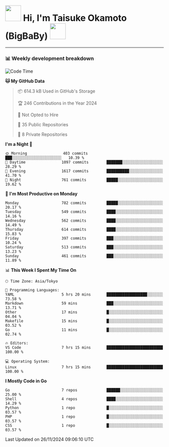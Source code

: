 <!-- Title -->
<h1>
    <img src="https://media.tenor.com/TlyRveJkgo4AAAAi/cloud-cloud-strife.gif" width="50"/> 
    Hi, I'm Taisuke Okamoto (BigBaBy) 
    <img src="https://media.tenor.com/TlyRveJkgo4AAAAi/cloud-cloud-strife.gif" width="50"/>
</h1>

---

<h3> 📊 Weekly development breakdown </h3>
<!-- waka-readme-stats -->

<!--START_SECTION:waka-->
![Code Time](http://img.shields.io/badge/Code%20Time-1%2C906%20hrs%2016%20mins-blue)

**🐱 My GitHub Data** 

> 📦 614.3 kB Used in GitHub's Storage 
 > 
> 🏆 246 Contributions in the Year 2024
 > 
> 🚫 Not Opted to Hire
 > 
> 📜 35 Public Repositories 
 > 
> 🔑 8 Private Repositories 
 > 
**I'm a Night 🦉** 

```text
🌞 Morning                403 commits         ███░░░░░░░░░░░░░░░░░░░░░░   10.39 % 
🌆 Daytime                1097 commits        ███████░░░░░░░░░░░░░░░░░░   28.29 % 
🌃 Evening                1617 commits        ██████████░░░░░░░░░░░░░░░   41.70 % 
🌙 Night                  761 commits         █████░░░░░░░░░░░░░░░░░░░░   19.62 % 
```
📅 **I'm Most Productive on Monday** 

```text
Monday                   782 commits         █████░░░░░░░░░░░░░░░░░░░░   20.17 % 
Tuesday                  549 commits         ████░░░░░░░░░░░░░░░░░░░░░   14.16 % 
Wednesday                562 commits         ████░░░░░░░░░░░░░░░░░░░░░   14.49 % 
Thursday                 614 commits         ████░░░░░░░░░░░░░░░░░░░░░   15.83 % 
Friday                   397 commits         ███░░░░░░░░░░░░░░░░░░░░░░   10.24 % 
Saturday                 513 commits         ███░░░░░░░░░░░░░░░░░░░░░░   13.23 % 
Sunday                   461 commits         ███░░░░░░░░░░░░░░░░░░░░░░   11.89 % 
```


📊 **This Week I Spent My Time On** 

```text
🕑︎ Time Zone: Asia/Tokyo

💬 Programming Languages: 
YAML                     5 hrs 20 mins       ██████████████████░░░░░░░   73.58 % 
Markdown                 59 mins             ███░░░░░░░░░░░░░░░░░░░░░░   13.71 % 
Other                    17 mins             █░░░░░░░░░░░░░░░░░░░░░░░░   04.04 % 
Makefile                 15 mins             █░░░░░░░░░░░░░░░░░░░░░░░░   03.52 % 
Go                       11 mins             █░░░░░░░░░░░░░░░░░░░░░░░░   02.74 % 

🔥 Editors: 
VS Code                  7 hrs 15 mins       █████████████████████████   100.00 % 

💻 Operating System: 
Linux                    7 hrs 15 mins       █████████████████████████   100.00 % 
```

**I Mostly Code in Go** 

```text
Go                       7 repos             ██████░░░░░░░░░░░░░░░░░░░   25.00 % 
Shell                    4 repos             ████░░░░░░░░░░░░░░░░░░░░░   14.29 % 
Python                   1 repo              █░░░░░░░░░░░░░░░░░░░░░░░░   03.57 % 
PHP                      1 repo              █░░░░░░░░░░░░░░░░░░░░░░░░   03.57 % 
CSS                      1 repo              █░░░░░░░░░░░░░░░░░░░░░░░░   03.57 % 
```




 Last Updated on 26/11/2024 09:06:10 UTC
<!--END_SECTION:waka-->
